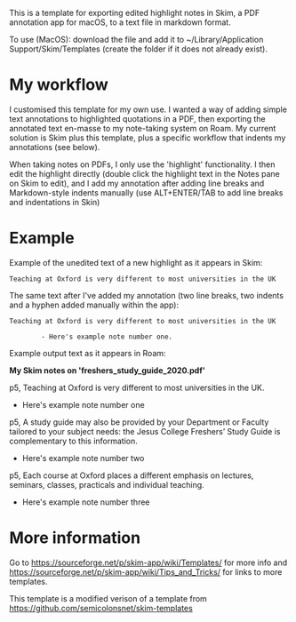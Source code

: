 This is a template for exporting edited highlight notes in Skim, a PDF annotation app for macOS, to a text file in markdown format. 

To use (MacOS): download the file and add it to ~/Library/Application Support/Skim/Templates (create the folder if it does not already exist).

# My workflow

I customised this template for my own use. I wanted a way of adding simple text annotations to highlighted quotations in a PDF, then exporting the annotated text en-masse to my note-taking system on Roam. My current solution is Skim plus this template, plus a specific workflow that indents my annotations (see below).

When taking notes on PDFs, I only use the 'highlight' functionality. I then edit the highlight directly (double click the highlight text in the Notes pane on Skim to edit), and I add my annotation after adding line breaks and Markdown-style indents manually (use ALT+ENTER/TAB to add line breaks and indentations in Skin)

# Example

Example of the unedited text of a new highlight as it appears in Skim:
```
Teaching at Oxford is very different to most universities in the UK
```

The same text after I've added my annotation (two line breaks, two indents and a hyphen added manually within the app):
```
Teaching at Oxford is very different to most universities in the UK

		- Here's example note number one.
```

Example output text as it appears in Roam:

**My Skim notes on 'freshers_study_guide_2020.pdf'**

p5, Teaching at Oxford is very different to most universities in the UK.
* Here's example note number one

p5, A study guide may also be provided by your Department or Faculty tailored to your subject needs: the Jesus College Freshers’ Study Guide is complementary to this information.
* Here's example note number two

p5, Each course at Oxford places a different emphasis on lectures, seminars, classes, practicals and individual teaching.
* Here's example note number three

# More information

Go to https://sourceforge.net/p/skim-app/wiki/Templates/ for more info and https://sourceforge.net/p/skim-app/wiki/Tips_and_Tricks/ for links to more templates.

This template is a modified verison of a template from https://github.com/semicolonsnet/skim-templates

